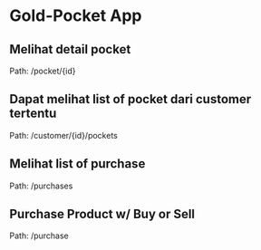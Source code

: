 # Gold-Pocket App
## Melihat detail pocket
Path: /pocket/{id}

## Dapat melihat list of pocket dari customer tertentu
Path: /customer/{id}/pockets

## Melihat list of purchase
Path: /purchases

## Purchase Product w/ Buy or Sell
Path: /purchase